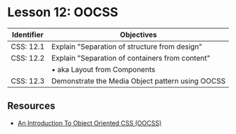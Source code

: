 # Lesson 12: OOCSS

Identifier   | Objectives
-------------|------------
CSS: 12.1    | Explain "Separation of structure from design"
CSS: 12.2    | Explain "Separation of containers from content"
             | &bull; aka Layout from Components
CSS: 12.3    | Demonstrate the Media Object pattern using OOCSS


## Resources
- [An Introduction To Object Oriented CSS (OOCSS)](http://www.smashingmagazine.com/2011/12/12/an-introduction-to-object-oriented-css-oocss/)